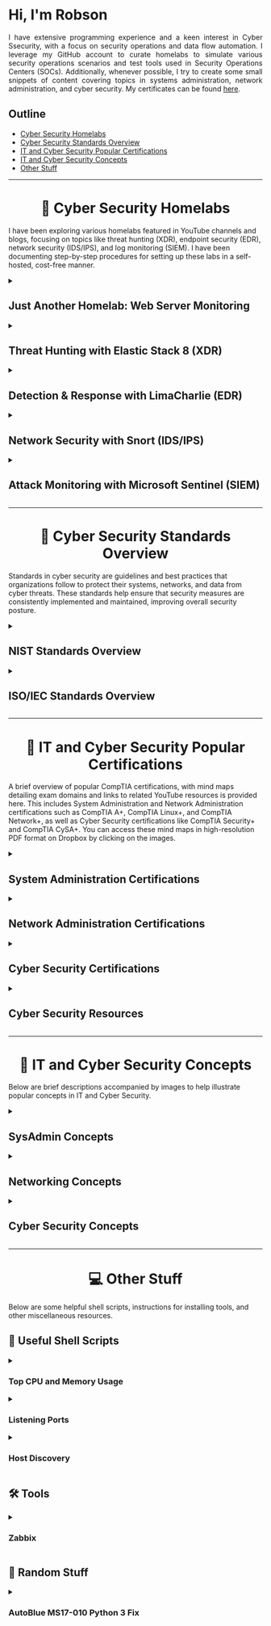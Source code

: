 <div align="justify">
    
# Hi, I'm Robson

I have extensive programming experience and a keen interest in Cyber Ssecurity, with a focus on security operations and data flow automation. I leverage my GitHub account to curate homelabs to simulate various security operations scenarios and test tools used in Security Operations Centers (SOCs). Additionally, whenever possible, I try to create some small snippets of content covering topics in systems administration, network administration, and cyber security. My certificates can be found [here](https://github.com/robsann/robsann/blob/main/docs/certificates.md).

</div>

## Outline

- [Cyber Security Homelabs](#cyber-security-homelabs)
- [Cyber Security Standards Overview](#standards-overview)
- [IT and Cyber Security Popular Certifications](#it-and-cyber-sec-certs)
- [IT and Cyber Security Concepts](#it-and-cyber-security-concepts)
- [Other Stuff](#other-stuff)

----------------------------------------------------------------------------------------------------


<h1 align="center" id="cyber-security-homelabs">🌱 Cyber Security Homelabs</h1>

I have been exploring various homelabs featured in YouTube channels and blogs, focusing on topics like threat hunting (XDR), endpoint security (EDR), network security (IDS/IPS), and log monitoring (SIEM). I have been documenting step-by-step procedures for setting up these labs in a self-hosted, cost-free manner.

<details>
<summary>
<h2 id="elastic-stack">Just Another Homelab: Web Server Monitoring</h2>
</summary>

- Configured a Host-Only Network in VirtualBox with:
	- HDCP Server
	- Ubuntu Server (SOC Tools)
	- Debian (Web Server)
- Configured the following security tools on an Ubuntu Server VM:
	- Wazuh (SIEM/XDR)
	- Suricata (IDS/IPS)
	- TheHive (CMS)
	- Admyral (SOAR)
	- MISP (TI)
- Configured the following vulnerable web servers on a Debian VM:
	- DVWA
	- bWAPP

**Source:** https://github.com/robsann/JAHWebServerMonitoring

</details>


<details>
<summary>
<h2 id="elastic-stack">Threat Hunting with Elastic Stack 8 (XDR)</h2>
</summary>

- Configured in VirtualBox an Internal Network with:
    - DHCP Server
    - Ubuntu Server (Elastic Host)
    - Windows 10 (Victim)
- Configured Elastic Stack 8 on Ubuntu Server:
    - Elastic Stack: Elasticsearch, Kibana (UI), and Elastic Agent + Integrations.
    - Integrations: Fleet Server, System, Windows, and Elastic Defend.
- Simulated two malicious tests on the Victim machine:
    - EICAR Malware Test.
    - MITRE ATT&CK Test with Red Team Automation (RTA).

**Source:** https://github.com/robsann/ElasticStackLab

</details>


<details>
<summary>
<h2 id="limacharlie">Detection & Response with LimaCharlie (EDR)</h2>
</summary>

- Configured in VirtualBox a NAT Network with:
    - DHCP Server and Host Gateway access.
    - Windows 11 (Target) with Windows Defender disabled, Sysmon and LimaCharlie sensor installed.
    - Ubuntu Server (Attack) with Sliver installed, a Command & Control (C2) framework by BishopFox.
- Generated in Sliver a C2 payload and executed the payload on the Target machine to start a Sliver C2 session on the Attack machine.
- Used the Sliver C2 session to perform two attacks on the Target machine:
    - LSASS access (credential-stealing attack).
    - Volume shadow copies deletion using vssadmin Windows utility (used in ransomware attacks).
- Detection and response rules were created in the LimaCharlie platform to detect the two previous attacks and take action. The rules were tested by repeating the attacks.

**Source:** https://github.com/robsann/LimaCharlieEDRTelemetry

</details>


<details>
<summary>
<h2 id="snort">Network Security with Snort (IDS/IPS)</h2>
</summary>

- Snort network IDS mode configuration in Ubuntu Server.
- NMAP scan detection using Snort (NIDS):
    - NMAP Ping Scan, various TCP scans including SYN, Connect, NULL, FIN, and XMAS, as well as UDP Scans.
- Attack detection using Snort (NIDS):
    - SQL injection attacks using tools like WPSCan & WordPress and Burp Suite & SQLmap.
    - Backdoor attacks using Empire post-exploitation framework and Katana penetration test framework.
    - Rogue DHCP & Rogue Routing attacks.
    - ICMP Redirect attack.

**Source:** https://github.com/robsann/NetworkSecurityWithSnort

</details>


<details>
<summary>
<h2 id="microsoft-sentinel">Attack Monitoring with Microsoft Sentinel (SIEM)</h2>
</summary>

- Microsoft Sentinel was used to monitor failed RDP login attempts from global attackers on an exposed Windows 10 virtual machine configured in Microsoft Azure.
- A custom log file (`failed_rdp.log`) was generated using a PowerShell script that extracts failed login events from Security Log on Event Viewer and forwards them to a third-party API to get geolocation data.
- A custom table (`FAILED_RDP_WITH_GEO_CL`) was created in Log Analytics Workspace on Microsoft Azure using the generated log file (`failed_rdp.log`). Custom fields were extracted from the table using a Kusto Query Language (KQL) query.
- A workbook was created in Microsoft Sentinel using KQL to query data from the `FAILED_RDP_WITH_GEO_CL` table to display global attackers (RDP login failure) on the world map according to physical location and magnitude (attack count).

**Source:** https://github.com/robsann/AzureSentinelSIEMAttackMap

</details>


----------------------------------------------------------------------------------------------------


<h1 align="center" id="standards-overview">📁 Cyber Security Standards Overview</h1>

Standards in cyber security are guidelines and best practices that organizations follow to protect their systems, networks, and data from cyber threats. These standards help ensure that security measures are consistently implemented and maintained, improving overall security posture.

<details>
<summary>
<h2 id="nist-standards-overview">NIST Standards Overview</h2>
</summary>


<details>
<summary>
<h3 id="cyber-security-resources">The NIST Cybersecurity Framework (CSF) 2.0</h3>
</summary>

- The NIST Cybersecurity Framework (CSF) 2.0 is a set of guidelines and best practices for **managing cyber security risks**.
- It provides a common language for organizations to **communicate about cyber security** and **assess** their current **cyber security posture**.
- The framework helps organizations **identify**, **protect**, **detect**, **respond** to, and **recover** from cyber security threats.
- It is a flexible and customizable tool that can be adapted to meet the specific needs of different organizations.

[<img src="images/NIST_CSF_2.0.png" height="300" align="left">](https://github.com/robsann/robsann/blob/main/docs/NIST_Cybersecurity_Framework_CSF_2.0.pdf)

### Table of Contents

<li><b><code>1.</code>Cybersecurity Framework (CSF) Overview</b></li>
<li><b><code>2.</code>Introduction to the CSF Core</b></li>
<li><b><code>3.</code>Introduction to CSF Profiles and Tiers</b></li>
<li><b><code>4.</code>Introduction to Online Resources That Supplement the CSF</b></li>
<li><b><code>5.</code>Improving Cybersecurity Risk Communication and Integration</b></li>

<br><br><br><br><br>
</details>


<details>
<summary flex-shrink="0">
<h3 id="nist-sp-800-12">NIST SP 800-12 Rev. 1:<br> An Introduction to Information Security</h3>
</summary>

- NIST SP 800-12 Rev. 1 is a publication that serves as an introduction to information security.
- It provides guidance on understanding the importance of **information security**, the **risks and threats** that organizations face, and the best practices for **protecting information assets**.
- The document covers topics such as **security policies**, **risk management**, **security controls**, and **incident response**.
- It is designed to help organizations establish a strong foundation for their information security programs and ensure the confidentiality, integrity, and availability of their data and systems.

[<img src="images/NIST_SP_800-12.png" height="320" align="left">](https://github.com/robsann/robsann/blob/main/docs/NIST_sp_800-12_rev1.pdf)

### Table of Content

<li><b><code>1.</code>Introduction</b></li>
<li><b><code>2.</code>Elements of Information Security</b></li>
<li><b><code>3.</code>Roles and Responsibilities</b></li>
<li><b><code>4.</code>Threats and Vulnerabilities: A Brief Overview</b></li>
<li><b><code>5.</code>Information Security Policy</b></li>
<li><b><code>6.</code>Information Security Risk Management</b></li>
<li><b><code>7.</code>Assurance</b></li>
<li><b><code>8.</code>Security Considerations in System Support and Operations</b></li>
<li><b><code>9.</code>Cryptography</b></li>
<li><b><code>10.</code>Control Families</b></li>

</details>


<details>
<summary>
<h3 id="nist-sp-800-37">NIST SP 800-37 Rev. 2:<br> Risk Management Framework for Information Systems and Organizations</h3>
</summary>

- NIST SP 800-37 Rev. 2 is a publication that outlines a structured approach to managing risks associated with information systems and organizations.
- The framework provides a systematic process for **identifying, assessing, and responding to risks**, with the goal of protecting critical assets and ensuring the confidentiality, integrity, and availability of information.
- It emphasizes **continuous monitoring and improvement**, as well as **collaboration** between stakeholders to effectively manage and mitigate risks.
- The framework is designed to be flexible and scalable, making it applicable to organizations of all sizes and industries.

[<img src="images/NIST_SP_800-37.png" height="320" align="left">](https://github.com/robsann/robsann/blob/main/docs/NIST_sp_800-37_rev2.pdf)

### Table of Contents

<li><b><code>1.</code>Introduction</b></li>
<li><b><code>2.</code>The Fundamentals</b></li>
<li><b><code>3.</code>The Process</b></li>

<br><br><br><br><br><br><br><br>
</details>


<details>
<summary>
<h3 id="nist-sp-800-53">NIST SP 800-53 Rev. 5:<br> Security and Privacy Controls for Information Systems and Organizations</h3>
</summary>

- NIST SP 800-53 Rev. 5 is a publication that provides a comprehensive set of security and privacy controls for information systems and organizations.
- These controls are designed to help organizations **protect** their **sensitive information** and **systems** from **various threats**, including **cyber attacks**, **data breaches**, and **unauthorized access**.
- The publication outlines a framework for implementing **security and privacy measures**, including **policies**, **procedures**, and **technical safeguards**, to ensure the confidentiality, integrity, and availability of information.
- It is widely used by government agencies, private sector organizations, and other entities to enhance their cyber security posture and compliance with regulations.

[<img src="images/NIST_SP_800-53.png" height="320" align="left">](https://github.com/robsann/robsann/blob/main/docs/NIST_sp_800-53_rev5.pdf)

### Table of Contents

<li><b><code>1.</code>Introduction</b></li>
<li><b><code>2.</code>The Fundamentals</b></li>
<li><b><code>3.</code>The Controls</b></li>

<br><br><br><br><br><br><br><br>
</details>


<details>
<summary>
<h3 id="nist-sp-800-61">NIST SP 800-61 Rev 2:<br> Computer Security Incident Handling Guide</h3>
</summary>

- NIST SP 800-61 Rev 2 is a comprehensive guide to help organizations effectively respond to and manage computer security incidents.
- It provides a structured approach for **handling incidents**, including **preparation**, **detection**, **analysis**, **containment**, **eradication**, **recovery**, and **post-incident activities**.
- The guide outlines best practices for **incident response**, including **establishing an incident response team**, **creating incident response policies and procedures**, and **conducting post-incident reviews** to improve future incident handling.
- By following the guidelines outlined in NIST SP 800-61 Rev 2, organizations can better protect their systems and data from cyber threats.

[<img src="images/NIST_SP_800-61.png" height="320" align="left">](https://github.com/robsann/robsann/blob/main/docs/NIST_sp_800-61_rev2.pdf)

### Table of Contents

<b>Executive Summary</b>

<li><b><code>1.</code>Introduction</b></li>
<li><b><code>2.</code>Organizing a Computer Security Incident Response Capability</b></li>
<li><b><code>3.</code>Handling an Incident</b></li>
<li><b><code>4.</code>Coordination and Information Sharing</b></li>

<br><br><br><br><br>
</details>


<details>
<summary>
<h3 id="nist-sp-800-63-3">NIST SP 800-63-3:<br> Digital Identity Guidelines</h3>
</summary>

- NIST SP 800-63-3 is a set of guidelines created to help organizations improve the security and usability of digital identity systems.
- The guidelines provide recommendations for **identity proofing**, **authentication**, and **lifecycle management**, with a focus on **protecting against identity theft and fraud**.
- By following these guidelines, organizations can enhance the security of their digital systems and better protect the privacy and security of their users' identities.

[<img src="images/NIST_SP_800-63-3.png" height="320" align="left">](https://github.com/robsann/robsann/blob/main/docs/NIST_sp_800-63-3.pdf)

### Table of Contents

<li><b><code>1.</code>Purpose</b></li>
<li><b><code>2.</code>Introduction</b></li>
<li><b><code>3.</code>Definitions and Abbreviations</b></li>
<li><b><code>4.</code>Digital Identity Model</b></li>
<li><b><code>5.</code>Digital Identity Risk Management</b></li>
<li><b><code>6.</code>Selecting Assurance Levels</b></li>
<li><b><code>7.</code>Federation Considerations</b></li>
<li><b><code>8.</code>References</b></li>

<br><br><br>
</details>


<details>
<summary>
<h3 id="nist-sp-800-82">NIST SP 800-82 Rev. 3:<br> Guide to Operational Technology (OT) Security</h3>
</summary>

- NIST SP 800-82 Rev. 3 is a guide developed to help organizations secure their Operational Technology (OT) systems.
- It provides recommendations and best practices for **protecting OT systems**, which are used to **monitor and control physical processes in industries** such as **manufacturing**, **energy**, and **transportation**.
- The guide covers topics such as **risk management**, **access control**, **network security**, and **incident response**, helping organizations to identify and mitigate potential threats to their OT systems and ensure the reliability and safety of their operations.

[<img src="images/NIST_SP_800-82.png" height="320" align="left">](https://github.com/robsann/robsann/blob/main/docs/NIST_sp_800-82_rev1.pdf)

### Table of Contents

<li><b><code>1.</code>Introduction</b></li>
<li><b><code>2.</code>OT Overview</b></li>
<li><b><code>3.</code>OT Cybersecurity Program Development</b></li>
<li><b><code>4.</code>Risk Management for OT Systems</b></li>
<li><b><code>5.</code>OT Cybersecurity Architecture</b></li>
<li><b><code>6.</code>Applying the Cybersecurity Framework to OT</b></li>

<br><br><br><br><br>
</details>


<details>
<summary>
<h3 id="nist-sp-800-115">NIST SP 800-115:<br> Technical Guide to Information Security Testing and Assessment</h3>
</summary>

- NIST SP 800-115 is a technical guide that provides organizations with guidance on conducting information security testing and assessments.
- The document outlines best practices for evaluating the **effectiveness of security controls**, **identifying vulnerabilities**, and **assessing the overall security posture** of an organization's **systems and networks**.
- It covers various **testing methodologies**, **tools**, and **techniques** that can be used to assess the security of an organization's information systems.
- The guide aims to help organizations improve their security posture and protect their sensitive information from cyber threats.

[<img src="images/NIST_SP_800-115.png" height="320" align="left">](https://github.com/robsann/robsann/blob/main/docs/NIST_sp_800-115.pdf)

### Table of Contents

Executive Summary

<li><b><code>1.</code>Introduction</b></li>
<li><b><code>2.</code>Security Testing and Examination Overview</b></li>
<li><b><code>3.</code>Review Techniques</b></li>
<li><b><code>4.</code>Target Identification and Analysis Techniques</b></li>
<li><b><code>5.</code>Target Vulnerability Validation Techniques</b></li>
<li><b><code>6.</code>Security Assessment Planning</b></li>
<li><b><code>7.</code>Security Assessment Execution</b></li>
<li><b><code>8.</code>Post-Testing Activities</b></li>

<br>
</details>

</details>


<details>
<summary>
<h2 id="nist-standards-overview">ISO/IEC Standards Overview</h2>
</summary>

<details>
<summary>
<h3 id="isoiec-27001">ISO/IEC 27001:2022:<br> Information Security Management System (ISMS)</h3>
</summary>

- ISO/IEC 27001 is an internationally recognized standard that outlines the requirements for establishing, implementing, maintaining, and continually improving an Information Security Management System (ISMS).
- The ISMS is a systematic approach to managing sensitive company information, ensuring its confidentiality, integrity, and availability.
- By implementing ISO/IEC 27001, organizations can identify and mitigate **information security risks**, **comply with legal and regulatory requirements**, and **demonstrate their commitment to protecting data**.
- This standard helps organizations build a culture of security, improve their reputation, and enhance customer trust.

[<img src="images/isoiec_27001.png" height="320" align="left">](https://github.com/robsann/robsann/blob/main/docs/ISOIEC_27001-2022.pdf)

### Contents

<li><b><code>1.</code>Scope</b></li>
<li><b><code>2.</code>Normative references</b></li>
<li><b><code>3.</code>Terms and definitions</b></li>
<li><b><code>4.</code>Context of the organization</b></li>
<li><b><code>5.</code>Leadership</b></li>
<li><b><code>6.</code>Planning</b></li>
<li><b><code>7.</code>Support</b></li>
<li><b><code>8.</code>Operation</b></li>
<li><b><code>9.</code>Performance evaluation</b></li>
<li><b><code>10.</code>Improvement</b></li>

</details>

<details>
<summary>
<h3 id="isoiec-27002">ISO/IEC 27002:2022:<br> Information security controls</h3>
</summary>

- ISO/IEC 27002 is a globally recognized standard that provides guidelines and best practices for implementing information security controls within an organization.
- It covers a wide range of security topics, including **risk assessment**, **access control**, **cryptography**, **incident management**, and **compliance**.
- The standard helps organizations establish a comprehensive framework for protecting their information assets and managing security risks effectively.
- By following the recommendations outlined in ISO/IEC 27002, organizations can improve their overall security posture, enhance their resilience to cyber threats, and demonstrate their commitment to safeguarding sensitive information.

[<img src="images/isoiec_27002.png" height="320" align="left">](https://github.com/robsann/robsann/blob/main/docs/ISOIEC_27002-2022.pdf)

### Contents

<li><b><code>1.</code>Scope</b></li>
<li><b><code>2.</code>Normative references</b></li>
<li><b><code>3.</code>Terms, definitions and abbreviated terms</b></li>
<li><b><code>4.</code>Structure of this document</b></li>
<li><b><code>5.</code>Organizational controls</b></li>
<li><b><code>6.</code>People controls</b></li>
<li><b><code>7.</code>Physical controls</b></li>
<li><b><code>8.</code>Technological controls</b></li>

<br><br>
</details>

<details>
<summary>
<h3 id="isoiec-27005">ISO/IEC 27005:2022:<br> Guidance on managing information security risks</h3>
</summary>

- ISO/IEC 27005 is a standard that provides guidelines for implementing an effective information security risk management process.
- It helps organizations **identify**, **assess**, and **manage risks to their information assets**.
- The standard outlines a systematic approach to **risk management**, including **risk assessment**, **risk treatment**, and **risk monitoring** and **review**.
- By following the principles and guidelines set forth in ISO/IEC 27005, organizations can better protect their sensitive information from threats and vulnerabilities, ensuring the confidentiality, integrity, and availability of their data.
- This standard is essential for organizations looking to establish a robust information security risk management framework.

[<img src="images/isoiec_27005.png" height="320" align="left">](https://github.com/robsann/robsann/blob/main/docs/ISOIEC_27005-2022.pdf)

### Contents

<li><b><code>1.</code>Scope</b></li>
<li><b><code>2.</code>Normative references</b></li>
<li><b><code>3.</code>Terms and definitions</b></li>
<li><b><code>4.</code>Structure of this document</b></li>
<li><b><code>5.</code>Information security risk management</b></li>
<li><b><code>6.</code>Context establishment</b></li>
<li><b><code>7.</code>Information security risk assessment process</b></li>
<li><b><code>8.</code>Information security risk treatment process</b></li>
<li><b><code>9.</code>Operation</b></li>
<li><b><code>10.</code>Leveraging related ISMS processes</b></li>

</details>

<details>
<summary>
<h3 id="isoiec-27017">ISO/IEC 27017:2015:<br> Code of Practice for Information Security Controls for Cloud Services</h3>
</summary>

- ISO/IEC 27017 is a code of practice that provides guidelines for implementing information security controls in cloud services.
- It outlines specific security measures that cloud service providers should implement to protect the confidentiality, integrity, and availability of data stored in the cloud.
- The standard covers areas such as **data encryption**, **access control**, **incident response**, and **compliance with legal and regulatory requirements**.
- By following the guidelines outlined in ISO/IEC 27017, organizations can ensure that their data is secure and protected when using cloud services.

[<img src="images/isoiec_27017.png" height="320" align="left">](https://github.com/robsann/robsann/blob/main/docs/ISOIEC_27017-2015.pdf)

### Contents

<li><b><code>1.</code>Scope</b></li>
<li><b><code>2.</code>Normative references</b></li>
<li><b><code>3.</code>Definitions and abbreviations</b></li>
<li><b><code>4.</code>Cloud sector-specific concepts</b></li>
<li><b><code>5.</code>Information security policies</b></li>
<li><b><code>6.</code>Organization of information security</b></li>
<li><b><code>7.</code>Human resource security</b></li>
<li><b><code>8.</code>Asset management</b></li>
<li><b><code>9.</code>Access control</b></li>
<li><b><code>10.</code>Cryptography</b></li>
<li><b><code>11.</code>Physical and environmental security</b></li>
<li><b><code>12.</code>Operations security</b></li>
<li><b><code>13.</code>Communications security</b></li>
<li><b><code>14.</code>System acquisition, development and maintenance</b></li>
<li><b><code>15.</code>Supplier relationships</b></li>
<li><b><code>16.</code>Information security incident management</b></li>
<li><b><code>17.</code>Information security aspects of business continuity management</b></li>
<li><b><code>18.</code>Compliance</b></li>

</details>

<details>
<summary>
<h3 id="isoiec-27018">ISO/IEC 27018:2019:<br> Code of practice for protection of personally identifiable information (PII)<br> in public clouds acting as PII processors</h3>
</summary>

- ISO/IEC 27018 is a code of practice that provides guidelines for protecting personal data in the cloud.
- It outlines specific controls and measures that cloud service providers should implement to ensure the privacy and security of personal information stored in the cloud.
- This standard addresses issues such as **data encryption**, **data retention**, **data access controls**, and **transparency in data processing**.
- By following the guidelines set forth in ISO/IEC 27018, organizations can demonstrate their commitment to protecting personal data and build trust with their customers regarding the handling of their sensitive information in the cloud.

[<img src="images/isoiec_27018.png" height="320" align="left">](https://github.com/robsann/robsann/blob/main/docs/ISOIEC_27018-2019.pdf)

### Contents

<li><b><code>1.</code>Scope</b></li>
<li><b><code>2.</code>Normative references</b></li>
<li><b><code>3.</code>Terms and definitions</b></li>
<li><b><code>4.</code>Overview</b></li>
<li><b><code>5.</code>Information security policies</b></li>
<li><b><code>6.</code>Organization of information security</b></li>
<li><b><code>7.</code>Human resource security</b></li>
<li><b><code>8.</code>Asset management</b></li>
<li><b><code>9.</code>Access control</b></li>
<li><b><code>10.</code>Cryptography</b></li>
<li><b><code>11.</code>Physical and environmental security</b></li>
<li><b><code>12.</code>Operations security</b></li>
<li><b><code>13.</code>Communications security</b></li>
<li><b><code>14.</code>System acquisition, development and maintenance</b></li>
<li><b><code>15.</code>Supplier relationships</b></li>
<li><b><code>16.</code>Information security incident management</b></li>
<li><b><code>17.</code>Information security aspects of business continuity management</b></li>
<li><b><code>18.</code>Compliance</b></li>

</details>

<details>
<summary>
<h3 id="isoiec-27701">ISO/IEC 27701:2019:<br> Privacy Information Management System (PIMS)</h3>
</summary>

- ISO/IEC 27701 is a standard that provides guidelines for establishing, implementing, maintaining, and continually improving a Privacy Information Management System (PIMS).
- It is an extension to the ISO/IEC 27001 standard, focusing specifically on **privacy management** within an organization.
- The standard helps organizations to **identify and manage privacy risks**, **comply with privacy regulations**, and **build trust with stakeholders** by demonstrating a commitment to protecting personal information.
- By implementing ISO/IEC 27701, organizations can enhance their privacy practices, improve data protection measures, and ensure the confidentiality, integrity, and availability of personal information.

[<img src="images/isoiec_27701.png" height="320" align="left">](https://github.com/robsann/robsann/blob/main/docs/ISOIEC_27701-2019.pdf)

### Contents

<li><b><code>1.</code>Scope</b></li>
<li><b><code>2.</code>Normative references</b></li>
<li><b><code>3.</code>Terms, definitions and abbreviations</b></li>
<li><b><code>4.</code>General</b></li>
<li><b><code>5.</code>PIMS-specific requirements related to ISO/IEC 27001</b></li>
<li><b><code>6.</code>PIMS-specific guidance related to ISO/IEC 27002</b></li>
<li><b><code>7.</code>Additional ISO/IEC 27002 guidance for PII controllers</b></li>
<li><b><code>8.</code>Additional ISO/IEC 27002 guidance for PII processors</b></li>

<br><br><br>
</details>

</details>


----------------------------------------------------------------------------------------------------


<h1 align="center" id="it-and-cyber-sec-certs">📝 IT and Cyber Security Popular Certifications</h1>

A brief overview of popular CompTIA certifications, with mind maps detailing exam domains and links to related YouTube resources is provided here. This includes System Administration and Network Administration certifications such as CompTIA A+, CompTIA Linux+, and CompTIA Network+, as well as Cyber Security certifications like CompTIA Security+ and CompTIA CySA+. You can access these mind maps in high-resolution PDF format on Dropbox by clicking on the images.

<details>
<summary>
<h2 id="system-administration-cert">System Administration Certifications</h2>
</summary>

### CompTIA A+ Core 2 (220-1102) Objectives - [CompTIA link](https://partners.comptia.org/docs/default-source/resources/comptia-a-220-1102-exam-objectives-(3-0))

The CompTIA A+ Core 2 certification objectives cover advanced troubleshooting, operating systems, security, and software troubleshooting. It includes topics like hardware, networking, mobile devices, virtualization, and cloud computing. Candidates are tested on their ability to secure and manage various devices and technologies, ensuring comprehensive IT skills and knowledge. CompTIA A+ Core 2 demonstrates proficiency in essential IT areas.

[<img src="images/CompTIA_A+_Core_2_Legal.png" height="180" width="140" align="left">](https://www.dropbox.com/scl/fi/uv0l09lze1628ddfieiw1/CompTIA_A-_Core_2_Legal.pdf?rlkey=irlacb52g04g3fsq3mtzylmzm&dl=0)

#### Exam Domains

<li><img src="https://placehold.co/15x15/6e2a8d/6e2a8d.png"> <b><code>1.0</code> Operating Systems</b></li>
<li><img src="https://placehold.co/15x15/f36c23/f36c23.png"> <b><code>2.0</code> Security</b></li>
<li><img src="https://placehold.co/15x15/0090ba/0090ba.png"> <b><code>3.0</code> Software Troubleshooting</b></li>
<li><img src="https://placehold.co/15x15/00ae4f/00ae4f.png"> <b><code>4.0</code> Operational Procedures</b></li>
<br/>

**Professor Messer CompTIA A+ Core 2 (220-1102) course - [YouTube Link](https://www.youtube.com/watch?v=3MHDU4kFChU&list=PLG49S3nxzAnna96gzhJrzkii4hH_mgW4b&ab_channel=ProfessorMesser)**

### CompTIA Linux+ (XK0-005) Objectives - [CompTIA link](https://partners.comptia.org/docs/default-source/resources/comptia-linux-xk0-005-exam-objectives-(1-0))

The CompTIA Linux+ certification validates essential skills in Linux system administration and operation. Covering topics such as system architecture, Linux installation, package management, command line usage, file permissions, and security, this certification ensures proficiency in managing Linux-based systems. Candidates learn troubleshooting, scripting, and networking in a Linux environment, making them well-equipped for various IT roles requiring Linux expertise. Achieving CompTIA Linux+ certification demonstrates a thorough understanding of Linux systems.

[<img src='images/CompTIA_Linux+_Legal.png' height="180" width="140" align="left">](https://www.dropbox.com/scl/fi/u677w6em8zl52n5gkp4hx/CompTIA_Linux-_Legal.pdf?rlkey=bew7k8mm9nxyxes43spxmhk6f&dl=0)

#### Exam Domains

<li><img src="https://placehold.co/15x15/6e2a8d/6e2a8d.png"> <b><code>1.0</code> System Management</b></li>
<li><img src="https://placehold.co/15x15/f36c23/f36c23.png"> <b><code>2.0</code> Security</b></li>
<li><img src="https://placehold.co/15x15/0090ba/0090ba.png"> <b><code>3.0</code> Scripting, Containers, and Automation</b></li>
<li><img src="https://placehold.co/15x15/5fa511/5fa511.png"> <b><code>4.0</code> Troubleshooting</b></li>
<br/>

**Shawn Powers' CompTIA Linux+ (XK0-005) prep (in progress) - [YouTube Link](https://www.youtube.com/watch?v=niPWk7tgD2Q&list=PL78ppT-_wOmuwT9idLvuoKOn6UYurFKCp&ab_channel=ShawnPowers)**

</details>

<details>
<summary>
<h2 id="network-administration-cert">Network Administration Certifications</h2>
</summary>

### CompTIA Network+ (N10-008) Objectives - [CompTIA link](https://partners.comptia.org/docs/default-source/resources/comptia-network-n10-008-exam-objectives-(2-0))

The CompTIA Network+ certification validates essential skills in networking, covering topics such as network architecture, security, troubleshooting, and cloud technologies. Candidates learn to design and implement functional networks, configure network devices, and manage network security protocols. The certification also emphasizes practical skills in areas like network installation, configuration, and diagnostics, ensuring proficiency in both wired and wireless networks. Overall, CompTIA Network+ certification demonstrates expertise in network administration.

[<img src='images/CompTIA_Network+_Legal.png' height="210" width="140" align="left">](https://www.dropbox.com/scl/fi/9ahsruoiweigfj1qth5bp/CompTIA_Network-_Legal.pdf?rlkey=0kb5fz8d8s79ked4bzzpgeurv&dl=0)

#### Exam Domains

<li><img src="https://placehold.co/15x15/9c40a6/9c40a6.png"> <b><code>1.0</code> Networking Fundamentals</b></li>
<li><img src="https://placehold.co/15x15/f2581c/f2581c.png"> <b><code>2.0</code> Network Implementations</b></li>
<li><img src="https://placehold.co/15x15/0b90bf/0b90bf.png"> <b><code>3.0</code> Network Operations</b></li>
<li><img src="https://placehold.co/15x15/b5da17/b5da17.png"> <b><code>4.0</code> Network Security</b></li>
<li><img src="https://placehold.co/15x15/004e72/004e72.png"> <b><code>5.0</code> Network Troubleshooting</b></li>
<br/>

**Professor Messer CompTIA Network+ (N10-008) course - [YouTube Link](https://www.youtube.com/watch?v=As6g6IXcVa4&list=PLG49S3nxzAnlCJiCrOYuRYb6cne864a7G)**

</details>

<details>
<summary>
<h2 id="cyber-security-cert">Cyber Security Certifications</h2>
</summary>

### CompTIA Security+ (SY0-501) Objectives - [CompTIA link](https://www.comptia.jp/pdf/Security%2B%20SY0-501%20Exam%20Objectives.pdf)

The CompTIA Security+ certification objectives cover essential topics in cyber security, including network security, threats and vulnerabilities, access control, identity management, cryptography, and risk management. It also emphasizes security compliance, incident response, and security architecture. Successfully mastering these objectives demonstrates proficiency in securing IT systems.

[<img src='images/CompTIA_Security+_Legal.png' height="240" width="140" align="left">](https://www.dropbox.com/scl/fi/pqs0pm897xufw0f3jzqhd/CompTIA_Security-_Legal.pdf?rlkey=nqhsmt3kgkzq5324dumz3pd99&dl=0)

#### Exam Domains

<li><img src="https://placehold.co/15x15/0b90bf/0b90bf.png"> <b><code>1.0</code> Threats, Attacks and Vulnerabilities</b></li>
<li><img src="https://placehold.co/15x15/b5da17/b5da17.png"> <b><code>2.0</code> Technologies and Tools</b></li>
<li><img src="https://placehold.co/15x15/f2581c/f2581c.png"> <b><code>3.0</code> Architecture and Design</b></li>
<li><img src="https://placehold.co/15x15/004e72/004e72.png"> <b><code>4.0</code> Identity and Access Management</b></li>
<li><img src="https://placehold.co/15x15/62a70f/62a70f.png"> <b><code>5.0</code> Risk Management</b></li>
<li><img src="https://placehold.co/15x15/f4a00f/f4a00f.png"> <b><code>6.0</code> Cryptography and PKI</b></li>
<br/>

**Professor Messer's CompTIA Security+ (SY0-501) course - [YouTube Link](https://www.youtube.com/watch?v=JU5zkddWits&list=PLG49S3nxzAnnVhoAaL4B6aMFDQ8_gdxAy&ab_channel=ProfessorMesser)**

### CompTIA Cybersecurity Analyst (CySA+) (CS0-003) Objectives - [CompTIA link](https://partners.comptia.org/docs/default-source/resources/comptia-cysa-cs0-003-exam-objectives-2-0.pdf)

The CompTIA Cybersecurity Analyst (CySA+) certification focuses on identifying and responding to security threats and vulnerabilities in a cyber security context. CySA+ certified professionals demonstrate skills in threat detection, analysis, and response using various tools and techniques. They are proficient in analyzing data to identify vulnerabilities, threats, and risks to an organization's information systems. CySA+ certification validates expertise in cyber security operations, enhancing an individual's ability to protect and secure organizational assets against cyber threats.

[<img src='images/CompTIA_CySA+_Legal.png' height="180" width="140" align="left">](https://www.dropbox.com/scl/fi/5vt0e27y6buj902nbz0wu/CompTIA_CySA-_Legal.pdf?rlkey=yhogwiipsb8nykzaeeru4l7tr&dl=0)

#### Exam Domains

<li><img src="https://placehold.co/15x15/6e2a8d/6e2a8d.png"> <b><code>1.0</code> Security Operations</b></li>
<li><img src="https://placehold.co/15x15/f36c23/f36c23.png"> <b><code>2.0</code> Vulnerability Management</b></li>
<li><img src="https://placehold.co/15x15/0090ba/0090ba.png"> <b><code>3.0</code> Incident Response and Management</b></li>
<li><img src="https://placehold.co/15x15/f1a91e/f1a91e.png"> <b><code>4.0</code> Reporting and Communication</b></li>
<br>

</details>

<details>
<summary>
<h2 id="cyber-security-resources">Cyber Security Resources</h2>
</summary>

### Cyber Security Domains from 2021 (credits to [MyDFIR](https://www.youtube.com/@MyDFIR))

Mind map from 2021 that provides a comprehensive overview of the various domains within cyber security.

<img src='images/cybersecurity_domains_2021.png' align="center">

### Hands-on Platforms for Cyber Security Operations

- **[LetsDefend](https://letsdefend.io/):** Hands-on security operations training with alert addressing on simulated SOC environment.
- **[CyberDefenders](https://cyberdefenders.org/):** A blue team training platform.
- **[TryHackMe](https://tryhackme.com/):** Hands-on cyber security training with offensive and defensive paths.
- **[HackTheBox](https://www.hackthebox.com/):** Hands-on cyber security training with offensive and defensive paths.
</div>

</details>


----------------------------------------------------------------------------------------------------


<h1 align="center" id="it-and-cyber-security-concepts">💾 IT and Cyber Security Concepts</h1>

Below are brief descriptions accompanied by images to help illustrate popular concepts in IT and Cyber Security.

<details>
<summary>
<h2 id="sysadmin-concepts">SysAdmin Concepts</h2>
</summary>

### Linux File System

The Linux File System is a hierarchical structure that organizes and stores files on a Linux system. It uses a tree-like directory structure, starting with the root directory ("/"), with directories and files arranged systematically to facilitate efficient file management and access.

<div align="center">
<img src='images/linux_file_system.png' width="45%">
</div>
<br>

### Linux File Permissions

Linux File Permissions dictate the access level of users (owner, group, and others) to files and directories. They are represented by read, write, and execute permissions, providing control over file security and user interactions.

<div align="center">
<img src='images/linux_file_permissions.png' width="75%">
</div>
<br>

### Linux Useful Commands

Linux commands help users navigate the file system, interact with the files, and administer the entire system using the command line interface.

**Note:** Use the `man` command to display the manual page for other commands (e.g., `man ls`), providing detailed documentation and usage instructions, or use the `--help` option (e.g., `ls --help`) for a quick overview of the command options.

<div align="center">
<img src='images/linux_commands.png' width="75%">
</div>
<br>

### Linux Useful Files

- **Configuration files (/etc/)** store system-wide settings, preferences, and configurations for various applications, facilitating centralized management.
- **System Info files (/proc/)** provide a virtual file system exposing kernel and process information, allowing dynamic access to real-time system details and parameters.
- **Log files (/var/log/)** store system and application logs, aiding in troubleshooting by capturing events, errors, and diagnostic information for analysis and monitoring.

<div align="center">
<img src='images/linux_files_and_logs.png' width="70%">
</div>
<br>

</details>

<details>
<summary>
<h2 id="networking-concepts">Networking Concepts</h2>
</summary>

### OSI Model

The Open Systems Interconnection (OSI) model is a conceptual framework used to describe how network communications work. The OSI model characterizes computing functions into a universal set of rules and requirements in order to support interoperability between different products and software.

<div align="center">
<img src='images/osi_model.png'>
</div>
<br>

### TCP vs UDP

TCP (Transmission Control Protocol) is a connection-oriented and reliable transport layer protocol, that ensures data integrity and ordered delivery. UDP (User Datagram Protocol) is a connectionless and lightweight transport layer protocol that sacrifices reliability for reduced latency, making it suitable for real-time applications where occasional data loss is acceptable.

<div align="center">
<img src='images/tcp_vs_udp.png' width="70%">
</div>
<br>

### DHCP

The Dynamic Host Configuration Protocol (DHCP) is a network management protocol used on IP networks that in 4 steps, automatically assigns IP addresses and other communication parameters to devices connected to the network using a client-server architecture.

<div align="center">
<img src='images/dhcp.png' width="75%">
</div>
<br>

### DNS

The Domain Name System (DNS) is a naming database that translates human-readable domain names (e.g., www.example.com) to machine-readable IP addresses (e.g., 93.184.216.34) used for device communication. If the website is not cached, the DNS resolver will query Root Servers, Top-Level Domain (TLD) Servers, and Authoritative Nameservers to retrieve the IP address.

<div align="center">
<img src='images/dns.png' width="85%">
</div>
<br>

</details>

<details>
<summary>
<h2 id="cyber-security-concepts">Cyber Security Concepts</h2>
</summary>

### The CIA Triad

The CIA Triad is a fundamental concept in information security, representing the core principles of **Confidentiality** (ensuring data privacy), **Integrity** (maintaining data accuracy and trustworthiness), and **Availability** (ensuring data accessibility). These principles guide security measures and strategies to protect information assets in various computing environments.

<div align="center">
<img src='images/cia_triad.png' width="75%">
</div>
<br>

### The Cyber Kill Chain

The Cyber Kill Chain is a framework outlining the stages of a cyber attack, from initial reconnaissance to achieving the attacker's objectives, providing a structured approach for understanding, analyzing, and defending against advanced cyber threats.

<div align="center">
<img src='images/cyber_kill_chain.png' width="75%">
</div>
<br>

### MITRE ATT&CK Matrix

[MITRE ATT&CK (Adversarial Tactics, Techniques, and Common Knowledge)](https://attack.mitre.org/) is a knowledge base that catalogs and describes the tactics, techniques, and procedures used by cyber adversaries. It provides a comprehensive framework for understanding and analyzing the full spectrum of cyber threats, aiding organizations in improving their detection, defense, and response capabilities.

<div align="center">
<img src='images/mitre_att&ck.png' width="100%">
</div>
<br>

### Pyramid of Pain

The Pyramid of Pain is a conceptual framework in cyber security that categorizes indicators of compromise (IOCs) in six levels based on the difficulty for adversaries to change or evade detection. The pyramid is structured in ascending order of difficulty, as illustrated below:

<div align="center">
<img src='images/pyramid_of_pain.png' width="85%">
</div>
<br>

### SOC Technologies

Security Operations Center (SOC) technologies encompass a range of tools designed to monitor, analyze, and respond to cyber security threats. These include SIEM for log analysis, EDR for endpoint protection, SOAR for orchestration, and other solutions that collectively fortify an organization's cyber security posture.

<div align="center">
<img src='images/soc_technologies.png' width="75%">
</div>
<br>

### NIST Incident Response Framework

The NIST Incident Response Framework provides a systematic approach for organizations to prepare for, detect, respond to, and recover from cyber security incidents. It guides the development of robust incident response capabilities through a four-phase process: preparation, detection and analysis, containment, eradication, recovery, and post-incident activity.

<div align="center">
<img src='images/nist_ir.png' width="65%">
</div>
<br>

### SANS Incident Response Framework

The SANS Incident Response Framework provides a structured approach for organizations to effectively respond to cyber security incidents, comprising six key phases: Preparation, Identification, Containment, Eradication, Recovery, and Lessons Learned. It guides the development of robust incident response capabilities to detect, mitigate, and recover from security incidents.

<div align="center">
<img src='images/sans_ir.png' width="75%">
</div>
<br>

</details>


----------------------------------------------------------------------------------------------------


<h1 align="center" id="other-stuff">💻 Other Stuff</h1>

Below are some helpful shell scripts, instructions for installing tools, and other miscellaneous resources.

## 📣 Useful Shell Scripts

<details>
<summary>
<h3>Top CPU and Memory Usage</h3>
</summary>

This script utilizes the `ps` command to display the top n processes based on CPU and Memory usage. You can access the script by clicking [here](https://github.com/robsann/robsann/blob/main/scripts/mem_and_cpu_usage.sh).

<div align="center">
<img src='images/mem_cpu_usage.png' width="90%">
</div>

</details>

<details>
<summary>
<h3>Listening Ports</h3>
</summary>

This script utilizes the `ss` and `ps` commands to show the listening ports along with the corresponding process and user names, as well as the PID number. You can access the script by clicking [here](https://github.com/robsann/robsann/blob/main/scripts/listening_ports.sh).

<div align="center">
<img src='images/listening_ports.png' width="90%">
</div>

</details>

<details>
<summary>
<h3>Host Discovery</h3>
</summary>

This script utilizes Nmap to retrieve the IP addresses and MAC addresses of devices connected to the network, then compiles them into a table. You can access the script by clicking [here](https://github.com/robsann/robsann/blob/main/scripts/host_discovery.sh).

<div align="center">
<img src='images/host_discovery.png' width="90%">
</div>

</details>


## 🛠️ Tools

<details>
<summary>
<h3>Zabbix</h3>
</summary>

Zabbix is an open-source monitoring software tool used for monitoring the performance and availability of servers, network devices, and other IT infrastructure components. It provides real-time monitoring, alerting, and visualization features to help IT teams identify and resolve issues quickly. Zabbix can monitor a wide range of devices and applications, making it a versatile tool for managing and maintaining IT systems.

The procedure for the Zabbix installation can be found [here](https://github.com/robsann/robsann/blob/main/docs/zabbix_install.md).

<details>
<summary>
<h4>Screenshots</h4>
</summary>

- **Docker containers**

<img src='images/zabbix0.png' width="90%">

- **Dashboards**

<img src='images/zabbix1.png' width="90%">

- **Hosts monitoring**

<img src='images/zabbix2.png' width="90%">

- **Problems monitoring**

<img src='images/zabbix3.png' width="90%">

- **Host dashboard**

<img src='images/zabbix4.png' width="90%">


</details>

</details>


## 🎯 Random Stuff

<details>
<summary>
<h3>AutoBlue MS17-010 Python 3 Fix</h3>
</summary>

I wrote a suggestion to address the issue related to `bytes` and `str` types when running the AutoBlue MS17-010 exploit on Python 3, which was originally developed for Python 2. You can access the suggestions by clicking [here](https://github.com/robsann/AutoBlue-MS17-010-python3-fix).

</details>


<!--
**robsann/robsann** is a ✨ _special_ ✨ repository because its `README.md` (this file) appears on your GitHub profile.

Here are some ideas to get you started:

- 🔭 I’m currently working on ...
- 🌱 I’m currently learning ...
- 👯 I’m looking to collaborate on ...
- 🤔 I’m looking for help with ...
- 💬 Ask me about ...
- 📫 How to reach me: ...
- 😄 Pronouns: ...
- ⚡ Fun fact: ...
-->
